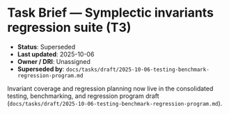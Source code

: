 # Task Brief — Symplectic invariants regression suite (T3)

- **Status**: Superseded
- **Last updated**: 2025-10-06
- **Owner / DRI**: Unassigned
- **Superseded by**: `docs/tasks/draft/2025-10-06-testing-benchmark-regression-program.md`

Invariant coverage and regression planning now live in the consolidated testing, benchmarking, and
regression program draft (`docs/tasks/draft/2025-10-06-testing-benchmark-regression-program.md`).
